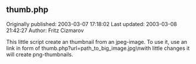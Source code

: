 ## thumb.php 
Originally published: 2003-03-07 17:18:02 
Last updated: 2003-03-08 21:42:27 
Author: Fritz Cizmarov 
 
This little script create an thumbnail from an jpeg-image. To use it, use an link in form of thumb.php?url=path_to_big_image.jpg\nwith little changes it will create png-thumbnails.